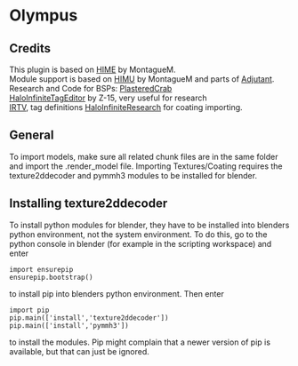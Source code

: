 # Olympus

## Credits

This plugin is based on [HIME](https://github.com/MontagueM/HaloInfiniteModelExtractor) by MontagueM.  
Module support is based on [HIMU](https://github.com/MontagueM/HaloInfiniteModuleUnpacker) by MontagueM and parts of [Adjutant](https://github.com/Gravemind2401/Adjutant).  
Research and Code for BSPs: [PlasteredCrab](https://github.com/PlasteredCrab)  
[HaloInfiniteTagEditor](https://github.com/Z-15/Halo-Infinite-Tag-Editor) by Z-15, very useful for research  
[IRTV](https://github.com/Gamergotten/Infinite-runtime-tagviewer), tag definitions
[HaloInfiniteResearch](https://github.com/urium1186/HaloInfiniteResearch/tree/develop) for coating importing.

## General
To import models, make sure all related chunk files are in the same folder and import the .render_model file. 
Importing Textures/Coating requires the texture2ddecoder and pymmh3 modules to be installed for blender.

## Installing texture2ddecoder
To install python modules for blender, they have to be installed into blenders python environment, not the system environment. To do this, go to the python console in blender (for example in the scripting workspace) and enter
```
import ensurepip
ensurepip.bootstrap()
```
to install pip into blenders python environment. Then enter
```
import pip
pip.main(['install','texture2ddecoder'])
pip.main(['install','pymmh3'])
```
to install the modules. Pip might complain that a newer version of pip is available, but that can just be ignored.
